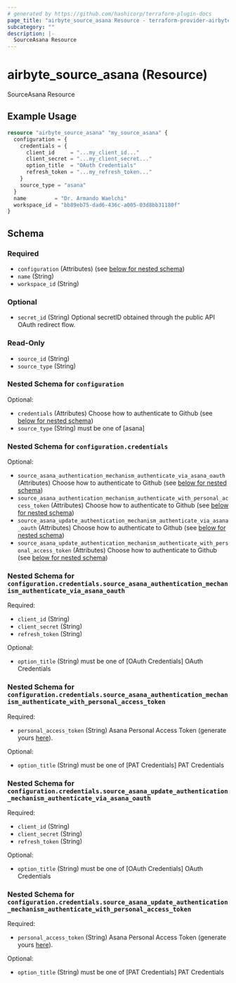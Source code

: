 ```yaml
---
# generated by https://github.com/hashicorp/terraform-plugin-docs
page_title: "airbyte_source_asana Resource - terraform-provider-airbyte"
subcategory: ""
description: |-
  SourceAsana Resource
---
```


# airbyte_source_asana (Resource)

SourceAsana Resource

## Example Usage

```terraform
resource "airbyte_source_asana" "my_source_asana" {
  configuration = {
    credentials = {
      client_id     = "...my_client_id..."
      client_secret = "...my_client_secret..."
      option_title  = "OAuth Credentials"
      refresh_token = "...my_refresh_token..."
    }
    source_type = "asana"
  }
  name         = "Dr. Armando Waelchi"
  workspace_id = "bb89eb75-dad6-436c-a005-03d8bb31180f"
}
```

<!-- schema generated by tfplugindocs -->
## Schema

### Required

- `configuration` (Attributes) (see [below for nested schema](#nestedatt--configuration))
- `name` (String)
- `workspace_id` (String)

### Optional

- `secret_id` (String) Optional secretID obtained through the public API OAuth redirect flow.

### Read-Only

- `source_id` (String)
- `source_type` (String)

<a id="nestedatt--configuration"></a>
### Nested Schema for `configuration`

Optional:

- `credentials` (Attributes) Choose how to authenticate to Github (see [below for nested schema](#nestedatt--configuration--credentials))
- `source_type` (String) must be one of [asana]

<a id="nestedatt--configuration--credentials"></a>
### Nested Schema for `configuration.credentials`

Optional:

- `source_asana_authentication_mechanism_authenticate_via_asana_oauth` (Attributes) Choose how to authenticate to Github (see [below for nested schema](#nestedatt--configuration--credentials--source_asana_authentication_mechanism_authenticate_via_asana_oauth))
- `source_asana_authentication_mechanism_authenticate_with_personal_access_token` (Attributes) Choose how to authenticate to Github (see [below for nested schema](#nestedatt--configuration--credentials--source_asana_authentication_mechanism_authenticate_with_personal_access_token))
- `source_asana_update_authentication_mechanism_authenticate_via_asana_oauth` (Attributes) Choose how to authenticate to Github (see [below for nested schema](#nestedatt--configuration--credentials--source_asana_update_authentication_mechanism_authenticate_via_asana_oauth))
- `source_asana_update_authentication_mechanism_authenticate_with_personal_access_token` (Attributes) Choose how to authenticate to Github (see [below for nested schema](#nestedatt--configuration--credentials--source_asana_update_authentication_mechanism_authenticate_with_personal_access_token))

<a id="nestedatt--configuration--credentials--source_asana_authentication_mechanism_authenticate_via_asana_oauth"></a>
### Nested Schema for `configuration.credentials.source_asana_authentication_mechanism_authenticate_via_asana_oauth`

Required:

- `client_id` (String)
- `client_secret` (String)
- `refresh_token` (String)

Optional:

- `option_title` (String) must be one of [OAuth Credentials]
OAuth Credentials


<a id="nestedatt--configuration--credentials--source_asana_authentication_mechanism_authenticate_with_personal_access_token"></a>
### Nested Schema for `configuration.credentials.source_asana_authentication_mechanism_authenticate_with_personal_access_token`

Required:

- `personal_access_token` (String) Asana Personal Access Token (generate yours <a href="https://app.asana.com/0/developer-console">here</a>).

Optional:

- `option_title` (String) must be one of [PAT Credentials]
PAT Credentials


<a id="nestedatt--configuration--credentials--source_asana_update_authentication_mechanism_authenticate_via_asana_oauth"></a>
### Nested Schema for `configuration.credentials.source_asana_update_authentication_mechanism_authenticate_via_asana_oauth`

Required:

- `client_id` (String)
- `client_secret` (String)
- `refresh_token` (String)

Optional:

- `option_title` (String) must be one of [OAuth Credentials]
OAuth Credentials


<a id="nestedatt--configuration--credentials--source_asana_update_authentication_mechanism_authenticate_with_personal_access_token"></a>
### Nested Schema for `configuration.credentials.source_asana_update_authentication_mechanism_authenticate_with_personal_access_token`

Required:

- `personal_access_token` (String) Asana Personal Access Token (generate yours <a href="https://app.asana.com/0/developer-console">here</a>).

Optional:

- `option_title` (String) must be one of [PAT Credentials]
PAT Credentials


